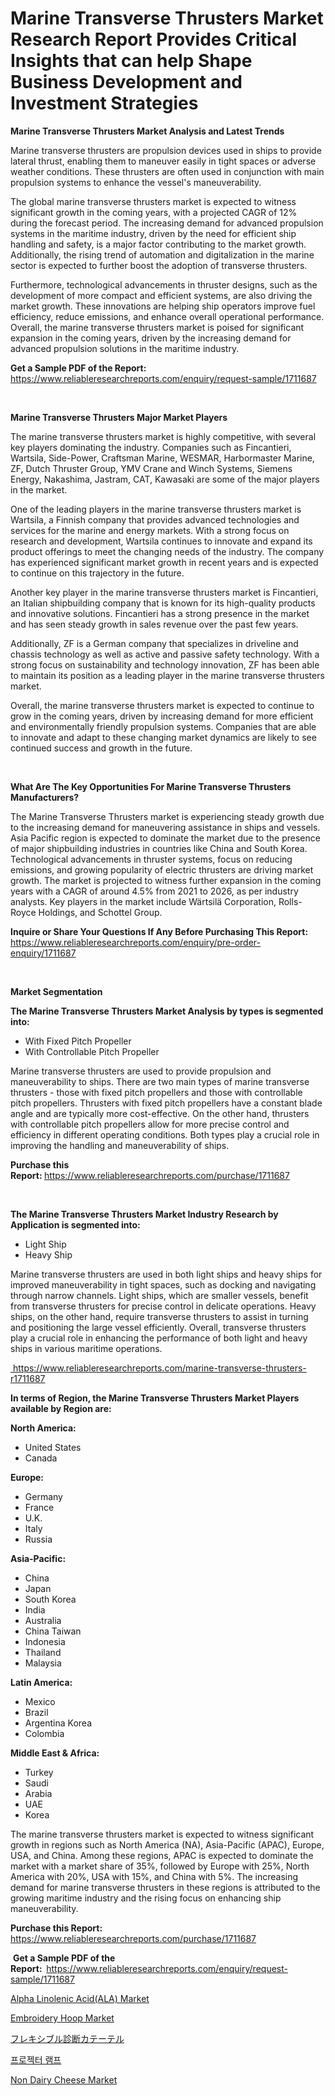 <p><h1>Marine Transverse Thrusters Market Research Report Provides Critical Insights that can help Shape Business Development and Investment Strategies</h1></p><p><strong>Marine Transverse Thrusters Market Analysis and Latest Trends</strong></p>
<p><p>Marine transverse thrusters are propulsion devices used in ships to provide lateral thrust, enabling them to maneuver easily in tight spaces or adverse weather conditions. These thrusters are often used in conjunction with main propulsion systems to enhance the vessel's maneuverability.</p><p>The global marine transverse thrusters market is expected to witness significant growth in the coming years, with a projected CAGR of 12% during the forecast period. The increasing demand for advanced propulsion systems in the maritime industry, driven by the need for efficient ship handling and safety, is a major factor contributing to the market growth. Additionally, the rising trend of automation and digitalization in the marine sector is expected to further boost the adoption of transverse thrusters.</p><p>Furthermore, technological advancements in thruster designs, such as the development of more compact and efficient systems, are also driving the market growth. These innovations are helping ship operators improve fuel efficiency, reduce emissions, and enhance overall operational performance. Overall, the marine transverse thrusters market is poised for significant expansion in the coming years, driven by the increasing demand for advanced propulsion solutions in the maritime industry.</p></p>
<p><strong>Get a Sample PDF of the Report:&nbsp;</strong> <a href="https://www.reliableresearchreports.com/enquiry/request-sample/1711687">https://www.reliableresearchreports.com/enquiry/request-sample/1711687</a></p>
<p>&nbsp;</p>
<p><strong>Marine Transverse Thrusters Major Market Players</strong></p>
<p><p>The marine transverse thrusters market is highly competitive, with several key players dominating the industry. Companies such as Fincantieri, Wartsila, Side-Power, Craftsman Marine, WESMAR, Harbormaster Marine, ZF, Dutch Thruster Group, YMV Crane and Winch Systems, Siemens Energy, Nakashima, Jastram, CAT, Kawasaki are some of the major players in the market.</p><p>One of the leading players in the marine transverse thrusters market is Wartsila, a Finnish company that provides advanced technologies and services for the marine and energy markets. With a strong focus on research and development, Wartsila continues to innovate and expand its product offerings to meet the changing needs of the industry. The company has experienced significant market growth in recent years and is expected to continue on this trajectory in the future.</p><p>Another key player in the marine transverse thrusters market is Fincantieri, an Italian shipbuilding company that is known for its high-quality products and innovative solutions. Fincantieri has a strong presence in the market and has seen steady growth in sales revenue over the past few years.</p><p>Additionally, ZF is a German company that specializes in driveline and chassis technology as well as active and passive safety technology. With a strong focus on sustainability and technology innovation, ZF has been able to maintain its position as a leading player in the marine transverse thrusters market.</p><p>Overall, the marine transverse thrusters market is expected to continue to grow in the coming years, driven by increasing demand for more efficient and environmentally friendly propulsion systems. Companies that are able to innovate and adapt to these changing market dynamics are likely to see continued success and growth in the future.</p></p>
<p>&nbsp;</p>
<p><strong>What Are The Key Opportunities For Marine Transverse Thrusters Manufacturers?</strong></p>
<p><p>The Marine Transverse Thrusters market is experiencing steady growth due to the increasing demand for maneuvering assistance in ships and vessels. Asia Pacific region is expected to dominate the market due to the presence of major shipbuilding industries in countries like China and South Korea. Technological advancements in thruster systems, focus on reducing emissions, and growing popularity of electric thrusters are driving market growth. The market is projected to witness further expansion in the coming years with a CAGR of around 4.5% from 2021 to 2026, as per industry analysts. Key players in the market include Wärtsilä Corporation, Rolls-Royce Holdings, and Schottel Group.</p></p>
<p><strong>Inquire or Share Your Questions If Any Before Purchasing This Report:</strong> <a href="https://www.reliableresearchreports.com/enquiry/pre-order-enquiry/1711687">https://www.reliableresearchreports.com/enquiry/pre-order-enquiry/1711687</a></p>
<p>&nbsp;</p>
<p><strong>Market Segmentation</strong></p>
<p><strong>The Marine Transverse Thrusters Market Analysis by types is segmented into:</strong></p>
<p><ul><li>With Fixed Pitch Propeller</li><li>With Controllable Pitch Propeller</li></ul></p>
<p><p>Marine transverse thrusters are used to provide propulsion and maneuverability to ships. There are two main types of marine transverse thrusters - those with fixed pitch propellers and those with controllable pitch propellers. Thrusters with fixed pitch propellers have a constant blade angle and are typically more cost-effective. On the other hand, thrusters with controllable pitch propellers allow for more precise control and efficiency in different operating conditions. Both types play a crucial role in improving the handling and maneuverability of ships.</p></p>
<p><strong>Purchase this Report:&nbsp;</strong><a href="https://www.reliableresearchreports.com/purchase/1711687">https://www.reliableresearchreports.com/purchase/1711687</a></p>
<p>&nbsp;</p>
<p><strong>The Marine Transverse Thrusters Market Industry Research by Application is segmented into:</strong></p>
<p><ul><li>Light Ship</li><li>Heavy Ship</li></ul></p>
<p><p>Marine transverse thrusters are used in both light ships and heavy ships for improved maneuverability in tight spaces, such as docking and navigating through narrow channels. Light ships, which are smaller vessels, benefit from transverse thrusters for precise control in delicate operations. Heavy ships, on the other hand, require transverse thrusters to assist in turning and positioning the large vessel efficiently. Overall, transverse thrusters play a crucial role in enhancing the performance of both light and heavy ships in various maritime operations.</p></p>
<p><a href="https://www.reliableresearchreports.com/marine-transverse-thrusters-r1711687">&nbsp;https://www.reliableresearchreports.com/marine-transverse-thrusters-r1711687</a></p>
<p><strong>In terms of Region, the Marine Transverse Thrusters Market Players available by Region are:</strong></p>
<p>
    <p> <strong> North America: </strong>
        <ul>
            <li>United States</li>
            <li>Canada</li>
        </ul>
        </p> 
    <p> <strong> Europe: </strong>
        <ul>
            <li>Germany</li>
            <li>France</li>
            <li>U.K.</li>
            <li>Italy</li>
            <li>Russia</li>
        </ul>
        </p> 
    <p> <strong> Asia-Pacific: </strong>
        <ul>
            <li>China</li>
            <li>Japan</li>
            <li>South Korea</li>
            <li>India</li>
            <li>Australia</li>
            <li>China Taiwan</li>
            <li>Indonesia</li>
            <li>Thailand</li>
            <li>Malaysia</li>
        </ul>
        </p> 
    <p> <strong> Latin America: </strong>
        <ul>
            <li>Mexico</li>
            <li>Brazil</li>
            <li>Argentina Korea</li>
            <li>Colombia</li>
        </ul>
        </p> 
    <p> <strong> Middle East & Africa: </strong>
        <ul>
            <li>Turkey</li>
            <li>Saudi</li>
            <li>Arabia</li>
            <li>UAE</li>
            <li>Korea</li>
        </ul>
    </p>
    </p>
<p><p>The marine transverse thrusters market is expected to witness significant growth in regions such as North America (NA), Asia-Pacific (APAC), Europe, USA, and China. Among these regions, APAC is expected to dominate the market with a market share of 35%, followed by Europe with 25%, North America with 20%, USA with 15%, and China with 5%. The increasing demand for marine transverse thrusters in these regions is attributed to the growing maritime industry and the rising focus on enhancing ship maneuverability.</p></p>
<p><strong>Purchase this Report: </strong><a href="https://www.reliableresearchreports.com/purchase/1711687">https://www.reliableresearchreports.com/purchase/1711687</a></p>
<p>&nbsp;<strong>Get a Sample PDF of the Report:&nbsp;&nbsp;</strong><a href="https://www.reliableresearchreports.com/enquiry/request-sample/1711687">https://www.reliableresearchreports.com/enquiry/request-sample/1711687</a></p>
<p><strong></strong></p>
<p><p><a href="https://github.com/cameroneffertz/Market-Research-Report-List-1/blob/main/alpha-linolenic-acidala-market.md">Alpha Linolenic Acid(ALA) Market</a></p><p><a href="https://github.com/mbisetmhermsr/Market-Research-Report-List-2/blob/main/embroidery-hoop-market.md">Embroidery Hoop Market</a></p><p><a href="https://github.com/DeonBoer2023/Market-Research-Report-List-1/blob/main/7457418126966.md">フレキシブル診断カテーテル</a></p><p><a href="https://github.com/khairinauzunul/Market-Research-Report-List-1/blob/main/6209116123666.md">프로젝터 램프</a></p><p><a href="https://issuu.com/reportprime-2/docs/non-dairy-cheese-market-size-2030.pptx">Non Dairy Cheese Market</a></p></p>